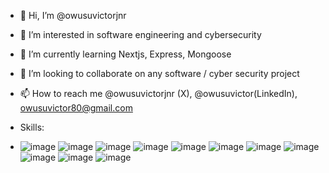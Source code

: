 - 👋 Hi, I’m @owusuvictorjnr
- 👀 I’m interested in software engineering and cybersecurity 
- 🌱 I’m currently learning Nextjs, Express, Mongoose
- 💞️ I’m looking to collaborate on any software / cyber security project
- 📫 How to reach me @owusuvictorjnr (X), @owusuvictor(LinkedIn), owusuvictor80@gmail.com

- Skills:
- ![image](https://github.com/user-attachments/assets/35b6dd01-81cb-412d-9965-444c237cab04) ![image](https://github.com/user-attachments/assets/389e8e27-dee8-42b1-b212-e0bb4a98be28) ![image](https://github.com/user-attachments/assets/7afd65e2-f866-412b-9501-58bb44b4592d) ![image](https://github.com/user-attachments/assets/9b249ae8-06fd-4233-aa43-9521bdb8824a) ![image](https://github.com/user-attachments/assets/fada341e-6a3a-4ec2-8853-aefdeac03002) ![image](https://github.com/user-attachments/assets/03e15f14-e382-4975-82b4-48fdddccc31e) ![image](https://github.com/user-attachments/assets/69227f0b-1c75-4d91-bd2d-943a25e9a889) ![image](https://github.com/user-attachments/assets/3ecb83f2-9f68-4787-8d78-4aca32f2adb5) ![image](https://github.com/user-attachments/assets/973f1528-9739-4339-870f-b9e6d148e38f) ![image](https://github.com/user-attachments/assets/b34a9609-3082-4237-9693-1811532fc54c)  ![image](https://github.com/user-attachments/assets/9445f037-70f7-4dbb-b95d-4b62ace7817e)













<!---
owusuvictorjnr/owusuvictorjnr is a ✨ special ✨ repository because its `README.md` (this file) appears on your GitHub profile.
You can click the Preview link to take a look at your changes.
--->
